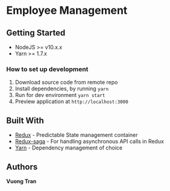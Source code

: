 # Employee Management

## Getting Started
- NodeJS >= v10.x.x
- Yarn >= 1.7.x

### How to set up development

1. Download source code from remote repo
2. Install dependencies, by running `yarn`
3. Run for dev environment `yarn start`
4. Preview application at `http://localhost:3000`

## Built With
- [Redux](https://github.com/reduxjs/redux) - Predictable State management container
- [Redux-saga](https://redux-saga.js.org/) - For handling asynchronous API calls in Redux
- [Yarn](https://yarnpkg.com/lang/en/) - Dependency management of choice

## Authors
**Vuong Tran**
